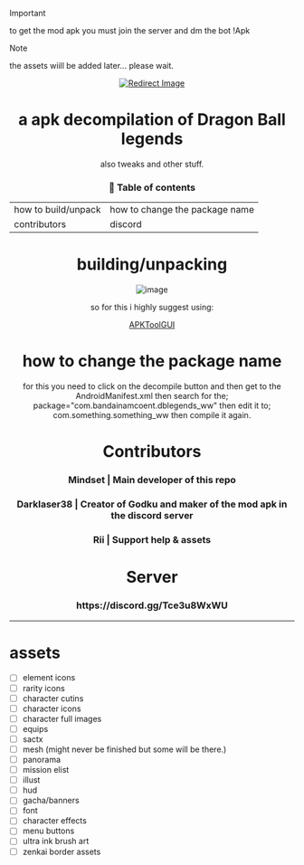 > [!IMPORTANT]
> 
> to get the mod apk you must join the server and dm the bot !Apk

> [!NOTE]
>
> the assets wiill be added later... please wait.

<div align='center'>

[![Redirect Image](https://media.discordapp.net/attachments/1220481805602394174/1223470603978281170/Untitled.jpg?ex=6619f8ca&is=660783ca&hm=0395fb8d6851cb7ec3f76094f392df641905e12acef93cd422149e9d0dd3dd7a&=&format=webp&width=1440&height=533)](https://discord.gg/zuX5ZbR3Qh)

<h1>a apk decompilation of Dragon Ball legends</h1>
<p>also tweaks and other stuff.</p>

</div>

<div align='center'>

### 📖 Table of contents

|                         |                         |
|-------------------------|-------------------------|
| how to build/unpack | how to change the package name |
| contributors | discord |

</div>

<div align='center'>
<h1>building/unpacking</h1>
  
![image](https://github.com/GodkuHacking/Dragon-Ball-Legends/assets/138173273/fc96e63d-e184-4cb8-a1fc-38386baecffd)

<p>so for this i highly suggest using:<p>
  
 [APKToolGUI](https://github.com/AndnixSH/APKToolGUI)

</div>

<div align='center'>
<h1> how to change the package name</h1>
  <p>for this you need to click on the decompile button and then get to the AndroidManifest.xml then search for the; package="com.bandainamcoent.dblegends_ww" then edit it to; com.something.something_ww then compile it again.</p>
  
</div>

<div align='center'>
<h1>Contributors</h1>
<h3>Mindset | Main developer of this repo</h3>
<h3>Darklaser38 | Creator of Godku and maker of the mod apk in the discord server</h3>
<h3>Rii | Support help & assets</h3>
  
<div align='center'>
<h1>Server</h1>
<h3>https://discord.gg/Tce3u8WxWU</h3>

</div>

-----
<div align='left'>
  
# assets

- [ ] element icons
- [ ] rarity icons
- [ ] character cutins
- [ ] character icons
- [ ] character full images
- [ ] equips
- [ ] sactx
- [ ] mesh (might never be finished but some will be there.)
- [ ] panorama
- [ ] mission elist
- [ ] illust
- [ ] hud
- [ ] gacha/banners
- [ ] font
- [ ] character effects
- [ ] menu buttons
- [ ] ultra ink brush art
- [ ] zenkai border assets

</div>
